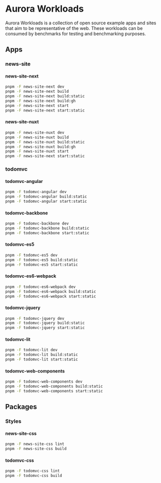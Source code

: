 # Aurora Workloads

Aurora Workloads is a collection of open source example apps and sites that aim to be representative of the web. These workloads can be consumed by benchmarks for testing and benchmarking purposes.

## Apps

### news-site

#### news-site-next

```bash
pnpm -F news-site-next dev
pnpm -F news-site-next build
pnpm -F news-site-next build:static
pnpm -F news-site-next build:gh
pnpm -F news-site-next start
pnpm -F news-site-next start:static
```

#### news-site-nuxt

```bash
pnpm -F news-site-nuxt dev
pnpm -F news-site-nuxt build
pnpm -F news-site-nuxt build:static
pnpm -F news-site-nuxt build:gh
pnpm -F news-site-nuxt start
pnpm -F news-site-next start:static
```

### todomvc

#### todomvc-angular

```bash
pnpm -F todomvc-angular dev
pnpm -F todomvc-angular build:static
pnpm -F todomvc-angular start:static
```

#### todomvc-backbone

```bash
pnpm -F todomvc-backbone dev
pnpm -F todomvc-backbone build:static
pnpm -F todomvc-backbone start:static
```

#### todomvc-es5

```bash
pnpm -F todomvc-es5 dev
pnpm -F todomvc-es5 build:static
pnpm -F todomvc-es5 start:static
```

#### todomvc-es6-webpack

```bash
pnpm -F todomvc-es6-webpack dev
pnpm -F todomvc-es6-webpack build:static
pnpm -F todomvc-es6-webpack start:static
```

#### todomvc-jquery

```bash
pnpm -F todomvc-jquery dev
pnpm -F todomvc-jquery build:static
pnpm -F todomvc-jquery start:static
```

#### todomvc-lit

```bash
pnpm -F todomvc-lit dev
pnpm -F todomvc-lit build:static
pnpm -F todomvc-lit start:static
```

#### todomvc-web-components

```bash
pnpm -F todomvc-web-components dev
pnpm -F todomvc-web-components build:static
pnpm -F todomvc-web-components start:static
```

## Packages

### Styles

#### news-site-css

```bash
pnpm -F news-site-css lint
pnpm -F news-site-css build
```

#### todomvc-css

```bash
pnpm -F todomvc-css lint
pnpm -F todomvc-css build
```